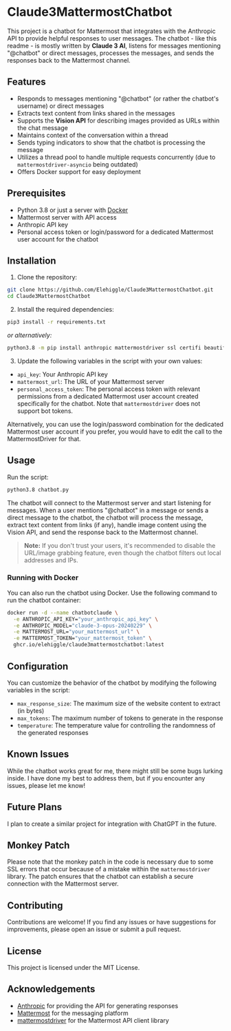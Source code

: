 # Claude3MattermostChatbot

This project is a chatbot for Mattermost that integrates with the Anthropic API to provide helpful responses to user messages. The chatbot - like this readme - is mostly written by **Claude 3 AI**, listens for messages mentioning "@chatbot" or direct messages, processes the messages, and sends the responses back to the Mattermost channel.

## Features

- Responds to messages mentioning "@chatbot" (or rather the chatbot's username) or direct messages
- Extracts text content from links shared in the messages
- Supports the **Vision API** for describing images provided as URLs within the chat message
- Maintains context of the conversation within a thread
- Sends typing indicators to show that the chatbot is processing the message
- Utilizes a thread pool to handle multiple requests concurrently (due to `mattermostdriver-asyncio` being outdated)
- Offers Docker support for easy deployment

## Prerequisites

- Python 3.8 or just a server with [Docker](https://docs.docker.com/get-started/)
- Mattermost server with API access
- Anthropic API key
- Personal access token or login/password for a dedicated Mattermost user account for the chatbot

## Installation

1. Clone the repository:

```bash
git clone https://github.com/Elehiggle/Claude3MattermostChatbot.git
cd Claude3MattermostChatbot
```

2. Install the required dependencies:

```bash
pip3 install -r requirements.txt
```
_or alternatively:_
```bash
python3.8 -m pip install anthropic mattermostdriver ssl certifi beautifulsoup4 pillow httpx
```

3. Update the following variables in the script with your own values:

- `api_key`: Your Anthropic API key
- `mattermost_url`: The URL of your Mattermost server
- `personal_access_token`: The personal access token with relevant permissions from a dedicated Mattermost user account created specifically for the chatbot. Note that `mattermostdriver` does not support bot tokens.

Alternatively, you can use the login/password combination for the dedicated Mattermost user account if you prefer, you would have to edit the call to the MattermostDriver for that.

## Usage

Run the script:

```bash
python3.8 chatbot.py
```

The chatbot will connect to the Mattermost server and start listening for messages.
When a user mentions "@chatbot" in a message or sends a direct message to the chatbot, the chatbot will process the message, extract text content from links (if any), handle image content using the Vision API, and send the response back to the Mattermost channel.

> **Note:** If you don't trust your users, it's recommended to disable the URL/image grabbing feature, even though the chatbot filters out local addresses and IPs.

### Running with Docker

You can also run the chatbot using Docker. Use the following command to run the chatbot container:

```bash
docker run -d --name chatbotclaude \
  -e ANTHROPIC_API_KEY="your_anthropic_api_key" \
  -e ANTHROPIC_MODEL="claude-3-opus-20240229" \
  -e MATTERMOST_URL="your_mattermost_url" \
  -e MATTERMOST_TOKEN="your_mattermost_token" \
  ghcr.io/elehiggle/claude3mattermostchatbot:latest
```

## Configuration

You can customize the behavior of the chatbot by modifying the following variables in the script:

- `max_response_size`: The maximum size of the website content to extract (in bytes)
- `max_tokens`: The maximum number of tokens to generate in the response
- `temperature`: The temperature value for controlling the randomness of the generated responses

## Known Issues

While the chatbot works great for me, there might still be some bugs lurking inside. I have done my best to address them, but if you encounter any issues, please let me know!

## Future Plans

I plan to create a similar project for integration with ChatGPT in the future.

## Monkey Patch

Please note that the monkey patch in the code is necessary due to some SSL errors that occur because of a mistake within the `mattermostdriver` library. The patch ensures that the chatbot can establish a secure connection with the Mattermost server.

## Contributing

Contributions are welcome! If you find any issues or have suggestions for improvements, please open an issue or submit a pull request.

## License

This project is licensed under the MIT License.

## Acknowledgements

- [Anthropic](https://www.anthropic.com/) for providing the API for generating responses
- [Mattermost](https://mattermost.com/) for the messaging platform
- [mattermostdriver](https://github.com/Vaelor/python-mattermost-driver) for the Mattermost API client library